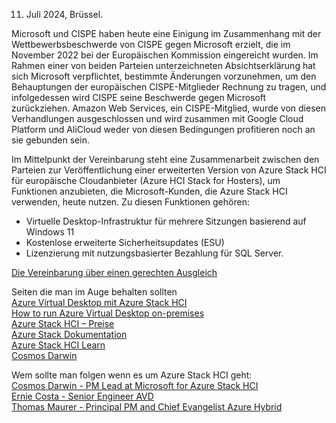 11. Juli 2024, Brüssel.
  
Microsoft und CISPE haben heute eine Einigung im Zusammenhang mit der Wettbewerbsbeschwerde von CISPE gegen Microsoft erzielt, die im November 2022 bei der Europäischen Kommission eingereicht wurden. Im Rahmen einer von beiden Parteien unterzeichneten Absichtserklärung hat sich Microsoft verpflichtet, bestimmte Änderungen vorzunehmen, um den Behauptungen der europäischen CISPE-Mitglieder Rechnung zu tragen, und infolgedessen wird CISPE seine Beschwerde gegen Microsoft zurückziehen. Amazon Web Services, ein CISPE-Mitglied, wurde von diesen Verhandlungen ausgeschlossen und wird zusammen mit Google Cloud Platform und AliCloud weder von diesen Bedingungen profitieren noch an sie gebunden sein.
  
Im Mittelpunkt der Vereinbarung steht eine Zusammenarbeit zwischen den Parteien zur Veröffentlichung einer erweiterten Version von Azure Stack HCI für europäische Cloudanbieter (Azure HCI Stack for Hosters), um Funktionen anzubieten, die Microsoft-Kunden, die Azure Stack HCI verwenden, heute nutzen. Zu diesen Funktionen gehören:
  
- Virtuelle Desktop-Infrastruktur für mehrere Sitzungen basierend auf Windows 11
- Kostenlose erweiterte Sicherheitsupdates (ESU)
- Lizenzierung mit nutzungsbasierter Bezahlung für SQL Server.
  
[Die Vereinbarung über einen gerechten Ausgleich](https://cispe.cloud/cispe-and-microsoft-agree-settlement-in-fair-software-licensing-case/)  
  
Seiten die man im Auge behalten sollten    
[Azure Virtual Desktop mit Azure Stack HCI](https://learn.microsoft.com/de-de/azure/virtual-desktop/azure-stack-hci-overview#licensing-and-pricing)  
[How to run Azure Virtual Desktop on-premises](https://techcommunity.microsoft.com/t5/microsoft-mechanics-blog/how-to-run-azure-virtual-desktop-on-premises/ba-p/4046698)  
[Azure Stack HCI – Preise](https://azure.microsoft.com/de-de/pricing/details/azure-stack/hci/)  
[Azure Stack Dokumentation](https://github.com/MicrosoftDocs/azure-stack-docs/tree/main)  
[Azure Stack HCI Learn](https://learn.microsoft.com/en-us/azure-stack/hci/https://learn.microsoft.com/en-us/azure-stack/hci/)  
[Cosmos Darwin](https://techcommunity.microsoft.com/t5/user/viewprofilepage/user-id/33564#profile)  

Wem sollte man folgen wenn es um Azure Stack HCI geht:  
[Cosmos Darwin - PM Lead at Microsoft for Azure Stack HCI](https://x.com/CosmosDarwin)  
[Ernie Costa - Senior Engineer AVD](https://x.com/eponisdumb)  
[Thomas Maurer - Principal PM and Chief Evangelist Azure Hybrid](https://x.com/ThomasMaurer)

